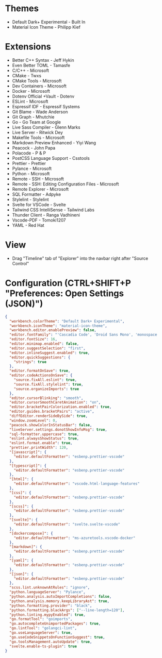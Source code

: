 # Themes

- Default Dark+ Experimental - Built In
- Material Icon Theme - Philipp Kief

# Extensions

- Better C++ Syntax - Jeff Hykin
- Even Better TOML - Tamasfe
- C/C++ - Microsoft
- CMake - Twxs
- CMake Tools - Microsoft
- Dev Containers - Microsoft
- Docker - Microsoft
- Dotenv Official +Vault - Dotenv
- ESLint - Microsoft
- Espressif IDF - Espressif Systems
- Git Blame - Wade Anderson
- Git Graph - Mhutchie
- Go - Go Team at Google
- Live Sass Compiler - Glenn Marks
- Live Server - Ritwick Dey
- Makefile Tools - Microsoft
- Markdown Preview Enhanced - Yiyi Wang
- Peacock - John Papa
- Polacode - P & P
- PostCSS Language Support - Csstools
- Prettier - Prettier
- Pylance - Microsoft
- Python - Microsoft
- Remote - SSH - Microsoft
- Remote - SSH: Editing Configuration Files - Microsoft
- Remote Explorer - Microsoft
- SQL Formatter - Adpyke
- Stylelint - Stylelint
- Svelte for VSCode - Svelte
- Tailwind CSS IntelliSense - Tailwind Labs
- Thunder Client - Ranga Vadhineni
- Vscode-PDF - Tomoki1207
- YAML - Red Hat

# View

- Drag "Timeline" tab of "Explorer" into the navbar right after "Source Control"

# Configuration (CTRL+SHIFT+P "Preferences: Open Settings (JSON)")

```json
{
  "workbench.colorTheme": "Default Dark+ Experimental",
  "workbench.iconTheme": "material-icon-theme",
  "workbench.editor.enablePreview": false,
  "editor.fontFamily": "'Cascadia Code', 'Droid Sans Mono', 'monospace', monospace, 'Droid Sans Fallback'",
  "editor.fontSize": 16,
  "editor.minimap.enabled": false,
  "editor.suggestSelection": "first",
  "editor.inlineSuggest.enabled": true,
  "editor.quickSuggestions": {
    "strings": true
  },
  "editor.formatOnSave": true,
  "editor.codeActionsOnSave": {
    "source.fixAll.eslint": true,
    "source.fixAll.stylelint": true,
    "source.organizeImports": true
  },
  "editor.cursorBlinking": "smooth",
  "editor.cursorSmoothCaretAnimation": "on",
  "editor.bracketPairColorization.enabled": true,
  "editor.guides.bracketPairs": "active",
  "diffEditor.renderSideBySide": true,
  "window.zoomLevel": 0,
  "peacock.showColorInStatusBar": false,
  "liveServer.settings.donotShowInfoMsg": true,
  "sql-formatter.uppercase": true,
  "eslint.alwaysShowStatus": true,
  "eslint.format.enable": true,
  "prettier.printWidth": 120,
  "[javascript]": {
    "editor.defaultFormatter": "esbenp.prettier-vscode"
  },
  "[typescript]": {
    "editor.defaultFormatter": "esbenp.prettier-vscode"
  },
  "[html]": {
    "editor.defaultFormatter": "vscode.html-language-features"
  },
  "[css]": {
    "editor.defaultFormatter": "esbenp.prettier-vscode"
  },
  "[scss]": {
    "editor.defaultFormatter": "esbenp.prettier-vscode"
  },
  "[svelte]": {
    "editor.defaultFormatter": "svelte.svelte-vscode"
  },
  "[dockercompose]": {
    "editor.defaultFormatter": "ms-azuretools.vscode-docker"
  },
  "[markdown]": {
    "editor.defaultFormatter": "esbenp.prettier-vscode"
  },
  "[yaml]": {
    "editor.defaultFormatter": "esbenp.prettier-vscode"
  },
  "[json]": {
    "editor.defaultFormatter": "esbenp.prettier-vscode"
  },
  "scss.lint.unknownAtRules": "ignore",
  "python.languageServer": "Pylance",
  "python.analysis.autoImportCompletions": false,
  "python.analysis.memory.keepLibraryAst": true,
  "python.formatting.provider": "black",
  "python.formatting.blackArgs": ["--line-length=120"],
  "python.linting.mypyEnabled": true,
  "go.formatTool": "goimports",
  "go.autocompleteUnimportedPackages": true,
  "go.lintTool": "golangci-lint",
  "go.useLanguageServer": true,
  "go.useCodeSnippetsOnFunctionSuggest": true,
  "go.toolsManagement.autoUpdate": true,
  "svelte.enable-ts-plugin": true
}
```
